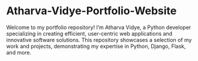 # Atharva-Vidye-Portfolio-Website
Welcome to my portfolio repository! I’m Atharva Vidye, a Python developer specializing in creating efficient, user-centric web applications and innovative software solutions. This repository showcases a selection of my work and projects, demonstrating my expertise in Python, Django, Flask, and more.
